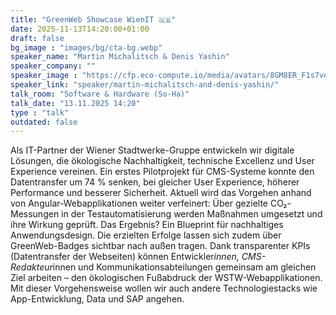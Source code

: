 ```yaml
---
title: "GreenWeb Showcase WienIT 🇬🇧"
date: 2025-11-13T14:20:00+01:00
draft: false
bg_image : "images/bg/cta-bg.webp"
speaker_name: "Martin Michalitsch & Denis Yashin"
speaker_company: ""
speaker_image : "https://cfp.eco-compute.io/media/avatars/8GM8ER_F1s7vew.jpg"
speaker_link: "speaker/martin-michalitsch-and-denis-yashin/"
talk_room: "Software & Hardware (So-Ha)"
talk_date: "13.11.2025 14:20"
type : "talk"
outdated: false
---
```


Als IT-Partner der Wiener Stadtwerke-Gruppe entwickeln wir digitale Lösungen, die ökologische Nachhaltigkeit, technische Excellenz und User Experience vereinen. 
Ein erstes Pilotprojekt für CMS-Systeme konnte den Datentransfer um 74 % senken, bei gleicher User Experience, höherer Performance und besserer Sicherheit.
Aktuell wird das Vorgehen anhand von Angular-Webapplikationen weiter verfeinert: Über gezielte CO₂-Messungen in der Testautomatisierung werden Maßnahmen umgesetzt und ihre Wirkung geprüft. Das Ergebnis? Ein Blueprint für nachhaltiges Anwendungsdesign. Die erzielten Erfolge lassen sich zudem über GreenWeb-Badges sichtbar nach außen tragen.
Dank transparenter KPIs (Datentransfer der Webseiten) können Entwickler*innen, CMS-Redakteur*innen und Kommunikationsabteilungen gemeinsam am gleichen Ziel arbeiten – den ökologischen Fußabdruck der WSTW-Webapplikationen.
Mit dieser Vorgehensweise wollen wir auch andere Technologiestacks wie App-Entwicklung, Data und SAP angehen.
